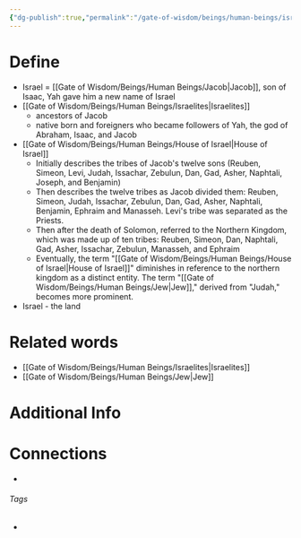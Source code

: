 ```yaml
---
{"dg-publish":true,"permalink":"/gate-of-wisdom/beings/human-beings/israel/","tags":["#GateWisdom","#HumanBeing","#I"]}
---
```


# Define
- Israel = [[Gate of Wisdom/Beings/Human Beings/Jacob\|Jacob]], son of Isaac, Yah gave him a new name of Israel
- [[Gate of Wisdom/Beings/Human Beings/Israelites\|Israelites]]
	- ancestors of Jacob
	- native born and foreigners who became followers of Yah, the god of Abraham, Isaac, and Jacob
- [[Gate of Wisdom/Beings/Human Beings/House of Israel\|House of Israel]] 
	- Initially describes the tribes of Jacob's twelve sons (Reuben, Simeon, Levi, Judah, Issachar, Zebulun, Dan, Gad, Asher, Naphtali, Joseph, and Benjamin)
	- Then describes the twelve tribes as Jacob divided them: Reuben, Simeon, Judah, Issachar, Zebulun, Dan, Gad, Asher, Naphtali, Benjamin, Ephraim and Manasseh. Levi's tribe was separated as the Priests.
	- Then after the death of Solomon, referred to the Northern Kingdom, which was made up of ten tribes: Reuben, Simeon, Dan, Naphtali, Gad, Asher, Issachar, Zebulun, Manasseh, and Ephraim 
	- Eventually, the term "[[Gate of Wisdom/Beings/Human Beings/House of Israel\|House of Israel]]" diminishes in reference to the northern kingdom as a distinct entity. The term "[[Gate of Wisdom/Beings/Human Beings/Jew\|Jew]]," derived from "Judah," becomes more prominent.  
- Israel - the land 

# Related words
- [[Gate of Wisdom/Beings/Human Beings/Israelites\|Israelites]]
- [[Gate of Wisdom/Beings/Human Beings/Jew\|Jew]]

# Additional Info


# Connections


- 

###### Tags
- 